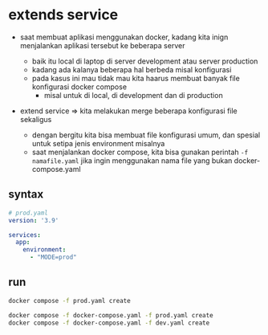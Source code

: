 # extends service
- saat membuat aplikasi menggunakan docker, kadang kita inign menjalankan aplikasi tersebut ke beberapa server
  - baik itu local di laptop di server development atau server production
  - kadang ada kalanya beberapa hal berbeda misal konfigurasi
  - pada kasus ini mau tidak mau kita haarus membuat banyak file konfigurasi docker compose
    - misal untuk di local, di development dan di production

- extend service => kita melakukan merge beberapa konfigurasi file sekaligus
  - dengan bergitu kita bisa membuat file konfigurasi umum, dan spesial untuk setipa jenis environment misalnya
  - saat menjalankan docker compose, kita bisa gunakan perintah
    ```-f namafile.yaml``` jika ingin menggunakan nama file yang bukan docker-compose.yaml

## syntax
```yaml
# prod.yaml
version: '3.9'

services:
  app:
    environment:
      - "MODE=prod"
```

## run
```bash
docker compose -f prod.yaml create

docker compose -f docker-compose.yaml -f prod.yaml create
docker compose -f docker-compose.yaml -f dev.yaml create
```